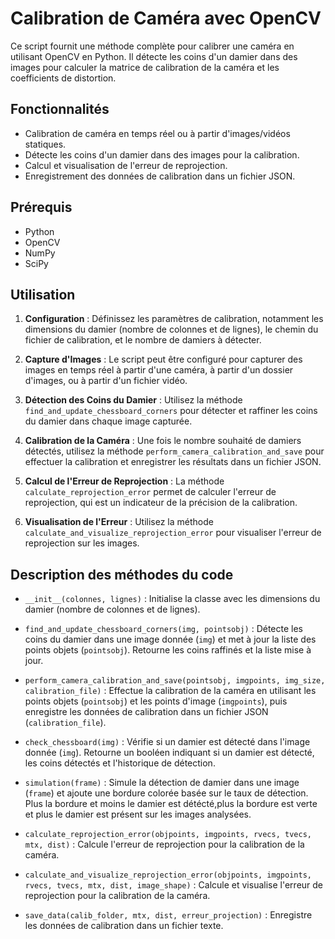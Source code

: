 





# Calibration de Caméra avec OpenCV

Ce script fournit une méthode complète pour calibrer une caméra en utilisant OpenCV en Python. Il détecte les coins d'un damier dans des images pour calculer la matrice de calibration de la caméra et les coefficients de distortion.

## Fonctionnalités

- Calibration de caméra en temps réel ou à partir d'images/vidéos statiques.
- Détecte les coins d'un damier dans des images pour la calibration.
- Calcul et visualisation de l'erreur de reprojection.
- Enregistrement des données de calibration dans un fichier JSON.

## Prérequis

- Python
- OpenCV
- NumPy
- SciPy


## Utilisation

1. **Configuration** : Définissez les paramètres de calibration, notamment les dimensions du damier (nombre de colonnes et de lignes), le chemin du fichier de calibration, et le nombre de damiers à détecter.

2. **Capture d'Images** : Le script peut être configuré pour capturer des images en temps réel à partir d'une caméra, à partir d'un dossier d'images, ou à partir d'un fichier vidéo.

3. **Détection des Coins du Damier** : Utilisez la méthode `find_and_update_chessboard_corners` pour détecter et raffiner les coins du damier dans chaque image capturée.

4. **Calibration de la Caméra** : Une fois le nombre souhaité de damiers détectés, utilisez la méthode `perform_camera_calibration_and_save` pour effectuer la calibration et enregistrer les résultats dans un fichier JSON.

5. **Calcul de l'Erreur de Reprojection** : La méthode `calculate_reprojection_error` permet de calculer l'erreur de reprojection, qui est un indicateur de la précision de la calibration.

6. **Visualisation de l'Erreur** : Utilisez la méthode `calculate_and_visualize_reprojection_error` pour visualiser l'erreur de reprojection sur les images.


## Description des méthodes du code

- `__init__(colonnes, lignes)` : Initialise la classe avec les dimensions du damier (nombre de colonnes et de lignes).

- `find_and_update_chessboard_corners(img, pointsobj)` : Détecte les coins du damier dans une image donnée (`img`) et met à jour la liste des points objets (`pointsobj`). Retourne les coins raffinés et la liste mise à jour.

- `perform_camera_calibration_and_save(pointsobj, imgpoints, img_size, calibration_file)` : Effectue la calibration de la caméra en utilisant les points objets (`pointsobj`) et les points d'image (`imgpoints`), puis enregistre les données de calibration dans un fichier JSON (`calibration_file`).

- `check_chessboard(img)` : Vérifie si un damier est détecté dans l'image donnée (`img`). Retourne un booléen indiquant si un damier est détecté, les coins détectés et l'historique de détection.

- `simulation(frame)` : Simule la détection de damier dans une image (`frame`) et ajoute une bordure colorée basée sur le taux de détection. Plus la bordure et moins le damier est détécté,plus la bordure est verte et plus le damier est présent sur les images analysées.

- `calculate_reprojection_error(objpoints, imgpoints, rvecs, tvecs, mtx, dist)` : Calcule l'erreur de reprojection pour la calibration de la caméra.

- `calculate_and_visualize_reprojection_error(objpoints, imgpoints, rvecs, tvecs, mtx, dist, image_shape)` : Calcule et visualise l'erreur de reprojection pour la calibration de la caméra.

- `save_data(calib_folder, mtx, dist, erreur_projection)` : Enregistre les données de calibration dans un fichier texte.



